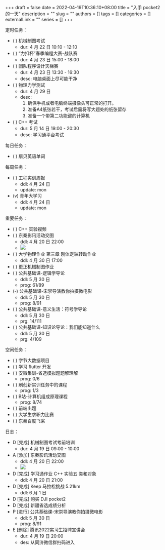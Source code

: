 +++ 
draft = false
date = 2022-04-19T10:36:10+08:00
title = "入手 pocket2 的一天"
description = ""
slug = ""
authors = []
tags = []
categories = []
externalLink = ""
series = []
+++

定时任务：
- ( ) 机械制图考试
    - dur: 4 月 22 日 10:10 - 12:10
- ( ) “力扣杯”春季编程大赛-战队赛
    - dur: 4 月 23 日 15:00 - 18:00
- ( ) 团队程序设计天梯赛
    - dur: 4 月 23 日 13:30 - 16:30
    - desc: 电脑桌面上尽可能干净
- ( ) 物理力学测试
    - dur: 4 月 29 日
    - desc:
        1. 确保手机或者电脑终端摄像头可正常的打开。
        2. 准备A4纸张若干，考试后需将写大题处的纸张留存
        3. 准备一个带第二功能键的计算机
- ( ) C++ 考试
    - dur: 5 月 14 日 19:00 - 20:30
    - desc: 学习通平台考试

每日任务：
- ( ) 扇贝英语单词

每周任务：
- ( ) 工程实训周报
    - ddl: 4 月 24 日
    - update: mon
- (v) 青年大学习
    - ddl: 4 月 24 日
    - update: mon

重要任务：
- ( ) C++ 实验视频
- ( ) 东秦影讯活动交图
    - ddl: 4 月 20 日 22:00
    - ![](https://ccviolett-1307804825.cos.ap-shanghai.myqcloud.com/img/QQ图片20220419103844.jpg/w200)
- ( ) 大学物理作业 第三章 刚体定轴转动作业
    - ddl: 4 月 30 日 17:00
- ( ) 更正机械制图作业
- ( ) 公共基础课-逻辑学导论
    - ddl: 5 月 30 日
    - prog: 61/89
- (-) 公共基础课-宋崇导演教你拍摄微电影
    - ddl: 5 月 30 日
    - prog: 8/91
- ( ) 公共基础课-意义生活：符号学导论
    - ddl: 5 月 30 日
    - prg: 14/111
- ( ) 公共基础课-知识论导论：我们能知道什么
    - ddl: 5 月 30 日
    - prg: 4/109

空闲任务：
- ( ) 字节大数据项目
- ( ) 学习 flutter 开发
- ( ) 安徽集训-省选模拟题题解理解
    - prog: 0/6
- ( ) 刷创新实训任务中的课程
    - prog: 1/3
- ( ) B站-计算机组成原理课程
    - prog: 8/74
- ( ) 前端出题
- ( ) 大学生求职力比赛
- ( ) 东秦百度飞桨

日志：
- D [完成] 机械制图考试考前培训
    - dur: 4 月 19 日 09:00 - 10:00
- A [添加] 东秦影讯活动交图
    - ddl: 4 月 20 日 22:00
    - ![](https://ccviolett-1307804825.cos.ap-shanghai.myqcloud.com/img/QQ图片20220419103844.jpg/w200)
- D [完成] 学习通作业 C++ 实验五 类和对象
    - ddl: 4 月 20 日 21:00
- D [完成] Keep 马拉松挑战 5.21km
    - ddl: 6 月 1 日
- D [完成] 购买 DJI pocket2 
- D [完成] 新疆省选成绩分析
- P [进行] 公共基础课-宋崇导演教你拍摄微电影
    - ddl: 5 月 30 日
    - prog: 8/91
- E [删除] 腾讯2022实习生招聘宣讲会
    - dur: 4 月 19 日 20:00
    - des: 从同济微信群扫码进入
